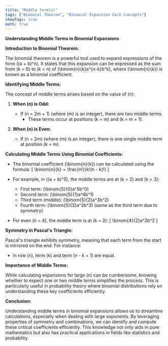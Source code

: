 ```yaml
---
title: "Middle term(s)"
tags: ["Binomial Theorem", "Binomial Expansion Core Concepts"]
showTags: true
math: true
---
```




**Understanding Middle Terms in Binomial Expansions**

**Introduction to Binomial Theorem:**

The binomial theorem is a powerful tool used to expand expressions of the form \((a + b)^n\). It states that this expansion can be expressed as the sum from \(k = 0\) to \(k = n\) of \(\binom{n}{k}a^{n-k}b^k\), where \(\binom{n}{k}\) is known as a binomial coefficient.

**Identifying Middle Terms:**

The concept of middle terms arises based on the value of \(n\):

1. **When \(n\) is Odd:**
   - If \(n = 2m + 1\) (where \(m\) is an integer), there are two middle terms.
     - These terms occur at positions \(k = m\) and \(k = m + 1\).

2. **When \(n\) is Even:**
   - If \(n = 2m\) (where \(m\) is an integer), there is one single middle term at position \(k = m\).

**Calculating Middle Terms Using Binomial Coefficients:**

- The binomial coefficient \(\binom{n}{k}\) can be calculated using the formula:
  \[
  \binom{n}{k} = \frac{n!}{k!(n - k)!}
  \]
  
- For example, in \((a + b)^5\), the middle terms are at \(k = 2\) and \(k = 3\):
  - First term: \(\binom{5}{0}a^5b^0\)
  - Second term: \(\binom{5}{1}a^4b^1\)
  - Third term (middle): \(\binom{5}{2}a^3b^2\)
  - Fourth term: \(\binom{5}{3}a^2b^3\) (same as the third term due to symmetry)

- For even \(n = 4\), the middle term is at \(k = 2\):
  \[
  \binom{4}{2}a^2b^2
  \]

**Symmetry in Pascal's Triangle:**

Pascal's triangle exhibits symmetry, meaning that each term from the start is mirrored on the end. For instance:
- In row \(n\), term \(k\) and term \(n - k + 1\) are equal.

**Importance of Middle Terms:**

While calculating expansions for large \(n\) can be cumbersome, knowing whether to expect one or two middle terms simplifies the process. This is particularly useful in probability theory where binomial distributions rely on understanding these key coefficients efficiently.

**Conclusion:**

Understanding middle terms in binomial expansions allows us to streamline calculations, especially when dealing with large exponents. By leveraging properties of symmetry and combinations, we can identify and compute these critical coefficients efficiently. This knowledge not only aids in pure mathematics but also has practical applications in fields like statistics and probability.
